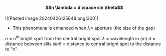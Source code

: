 #### $$n \lambda = d \space sin \theta$$
![[Pasted image 20240426125648.png|300]]

- This phenomena is enhanced when $\lambda \approx$ aperture (the size of the gap)

$n$ = $n^{th}$ bright spot from the central bright spot
$\lambda$ = wavelength in (m)
$d$ = distance between slits
$sin\theta$ = distance to central bright spot to the distance to "n"

